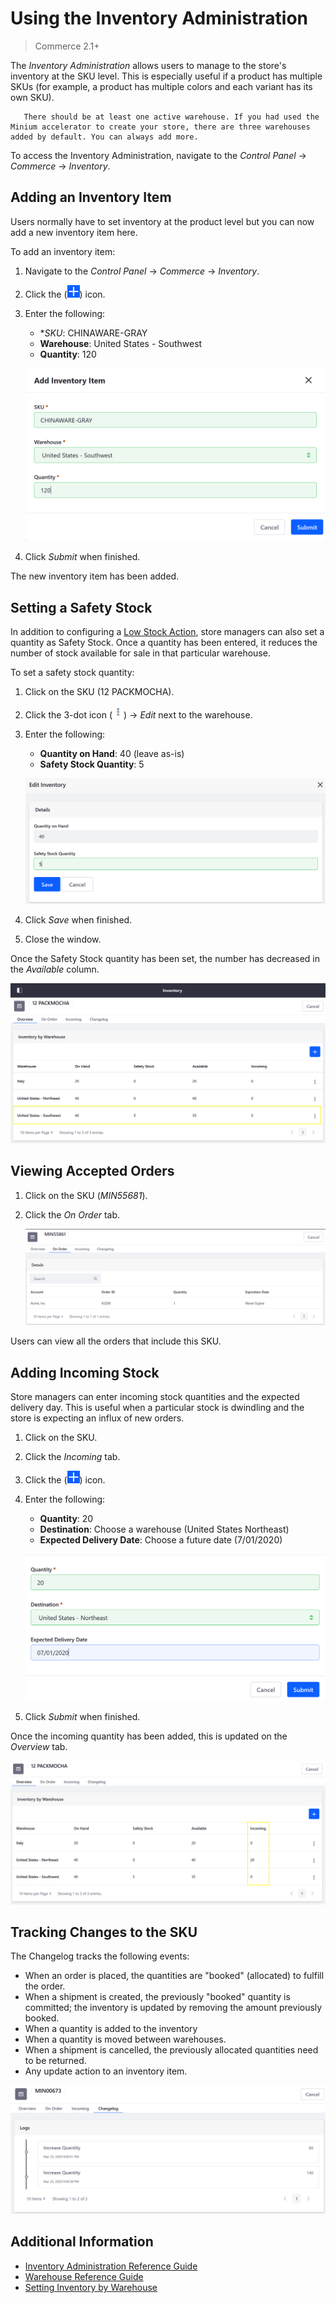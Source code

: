 # Using the Inventory Administration

> Commerce 2.1+

The _Inventory Administration_ allows users to manage to the store's inventory at the SKU level. This is especially useful if a product has multiple SKUs (for example, a product has multiple colors and each variant has its own SKU).

```tip::
   There should be at least one active warehouse. If you had used the Minium accelerator to create your store, there are three warehouses added by default. You can always add more.
```

To access the Inventory Administration, navigate to the _Control Panel_ &rarr; _Commerce_ &rarr; _Inventory_.

## Adding an Inventory Item

Users normally have to set inventory at the product level but you can now add a new inventory item here.

To add an inventory item:

1. Navigate to the _Control Panel_ &rarr; _Commerce_ &rarr; _Inventory_.
1. Click the (![Add Icon](../../images/icon-add.png)) icon.
1. Enter the following:

    * **SKU*: CHINAWARE-GRAY
    * **Warehouse**: United States - Southwest
    * **Quantity**: 120

    ![Add a new inventory item.](./using-the-inventory-administration/images/01.png)

1. Click _Submit_ when finished.

The new inventory item has been added.

## Setting a Safety Stock

In addition to configuring a [Low Stock Action](./low-stock-action.md), store managers can also set a quantity as Safety Stock. Once a quantity has been entered, it reduces the number of stock available for sale in that particular warehouse.

To set a safety stock quantity:

1. Click on the SKU (12 PACKMOCHA).
1. Click the 3-dot icon (![Actions](../../images/icon-actions.png)) &rarr; _Edit_ next to the warehouse.
1. Enter the following:

   * **Quantity on Hand**: 40 (leave as-is)
   * **Safety Stock Quantity**: 5

    ![Set a safety stock quantity.](./using-the-inventory-administration/images/02.png)

1. Click _Save_ when finished.
1. Close the window.

Once the Safety Stock quantity has been set, the number has decreased in the _Available_ column.

![Setting a safety stock quantity reduces the available stock in that warehouse.](./using-the-inventory-administration/images/03.png)

## Viewing Accepted Orders

1. Click on the SKU (_MIN55681_).
1. Click the _On Order_ tab.

    ![Setting a safety stock quantity reduces the available stock in that warehouse.](./using-the-inventory-administration/images/06.png)

Users can view all the orders that include this SKU.

## Adding Incoming Stock

Store managers can enter incoming stock quantities and the expected delivery day. This is useful when a particular stock is dwindling and the store is expecting an influx of new orders.

1. Click on the SKU.
1. Click the _Incoming_ tab.
1. Click the (![Add Icon](../../images/icon-add.png)) icon.
1. Enter the following:

    * **Quantity**: 20
    * **Destination**: Choose a warehouse (United States Northeast)
    * **Expected Delivery Date**: Choose a future date (7/01/2020)

    ![Add incoming stock.](./using-the-inventory-administration/images/04.png)

1. Click _Submit_ when finished.

Once the incoming quantity has been added, this is updated on the _Overview_ tab.

![The incoming stock quantity is updated on the SKU's Overview tab.](./using-the-inventory-administration/images/05.png)

## Tracking Changes to the SKU

The Changelog tracks the following events:

* When an order is placed, the quantities are "booked" (allocated) to fulfill the order.
* When a shipment is created, the previously "booked" quantity is committed; the inventory is updated by removing the amount previously booked.
* When a quantity is added to the inventory
* When a quantity is moved between warehouses.
* When a shipment is cancelled, the previously allocated quantities need to be returned.
* Any update action to an inventory item.

![Changelog tracks changes.](./using-the-inventory-administration/images/07.png)

## Additional Information

* [Inventory Administration Reference Guide](./inventory-administration-reference-guide.md)
* [Warehouse Reference Guide](./warehouse-reference-guide.md)
* [Setting Inventory by Warehouse](./setting-inventory-by-warehouse.md)
